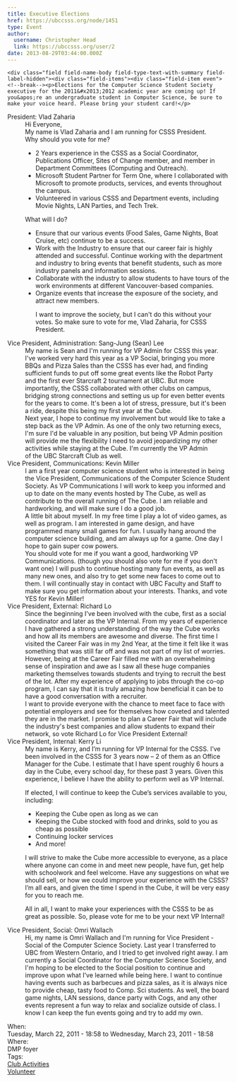 ```yaml
---
title: Executive Elections 
href: https://ubccsss.org/node/1451
type: Event
author:
  username: Christopher Head
  link: https://ubccsss.org/user/2
date: 2013-08-29T03:44:00.000Z
---
```



    <div class="field field-name-body field-type-text-with-summary field-label-hidden"><div class="field-items"><div class="field-item even"><!--break--><p>Elections for the Computer Science Student Society executive for the 2011&#x2013;2012 academic year are coming up! If you&apos;re an undergraduate student in Computer Science, be sure to make your voice heard. Please bring your student card!</p>
<dl>
<dt>President: Vlad Zaharia</dt>
<dd>Hi Everyone,<br>
My name is Vlad Zaharia and I am running for CSSS President.<br>
Why should you vote for me?<p></p>
<ul>
<li>2 Years experience in the CSSS as a Social Coordinator, Publications Officer, Sites of Change member, and member in Department Committees (Computing and Outreach).</li>
<li>Microsoft Student Partner for Term One, where I collaborated with Microsoft to promote products, services, and events throughout the campus.</li>
<li>Volunteered in various CSSS and Department events, including Movie Nights, LAN Parties, and Tech Trek.</li>
</ul>
<p>What will I do?</p>
<ul>
<li>Ensure that our various events (Food Sales, Game Nights, Boat Cruise, etc) continue to be a success.</li>
<li>Work with the Industry to ensure that our career fair is highly attended and successful. Continue working with the department and industry to bring events that benefit students, such as more industry panels and information sessions.</li>
<li>Collaborate with the industry to allow students to have tours of the work environments at different Vancouver-based companies.</li>
<li>Organize events that increase the exposure of the society, and attract new members.</li>
<p>I want to improve the society, but I can&apos;t do this without your votes. So make sure to vote for me, Vlad Zaharia, for CSSS President.</p></ul></dd>
<dt>Vice President, Administration: Sang-Jung (Sean) Lee</dt>
<dd>My name is Sean and I&apos;m running for VP Admin for CSSS this year. I&apos;ve worked very hard this year as a VP Social, bringing you more BBQs and Pizza Sales than&#xA0;the&#xA0;CSSS has ever had, and finding sufficient funds to put off some great events like&#xA0;the&#xA0;Robot Party and&#xA0;the&#xA0;first ever Starcraft 2 tournament at UBC. But more importantly,&#xA0;the&#xA0;CSSS collaborated&#xA0;with&#xA0;other clubs on campus, bridging strong connections and setting us up for even better events for&#xA0;the&#xA0;years to come. It&apos;s been a lot of stress, pressure, but it&apos;s been a ride, despite this being my first year at&#xA0;the&#xA0;Cube.<br>
Next year, I hope to continue my involvement but would like to take a step back as&#xA0;the&#xA0;VP Admin. As one of&#xA0;the&#xA0;only two returning execs, I&apos;m sure I&apos;d be valuable in any position, but being VP Admin position will provide me&#xA0;the&#xA0;flexibility I need to avoid jeopardizing my other activities while staying at the&#xA0;Cube. I&apos;m currently&#xA0;the&#xA0;VP Admin of&#xA0;the&#xA0;UBC Starcraft Club as well.</dd>
<dt>Vice President, Communications: Kevin Miller</dt>
<dd>I am a first year computer science student who is interested in being the Vice President, Communications of the Computer Science Student Society. As VP Communications I will work to keep you informed and up to date on the many events hosted by The Cube, as well as contribute to the overall running of The Cube.  I am reliable and hardworking, and will make sure I do a good job.<br>
A little bit about myself. In my free time I play a lot of video games, as well as program. I am interested in game design, and have programmed many small games for fun. I usually hang around the computer science building, and am always up for a game. One day I hope to gain super cow powers.<br>
You should vote for me if you want a good, hardworking VP Communications. (though you should also vote for me if you don&apos;t want one) I will push to continue hosting many fun events, as well as many new ones, and also try to get some new faces to come out to them.  I will continually stay in contact with UBC Faculty and Staff to make sure you get information about your interests. Thanks, and vote YES for Kevin Miller!</dd>
<dt>Vice President, External: Richard Lo</dt>
<dd>Since the beginning I&apos;ve been involved with the cube, first as a social coordinator and later as the VP Internal. From my years of experience I have gathered a strong understanding of the way the Cube works and how all its members are awesome and diverse. The first time I visited the Career Fair was in my 2nd Year, at the time it felt like it was something that was still far off and was not part of my list of worries. However, being at the Career Fair filled me with an overwhelming sense of inspiration and awe as I saw all these huge companies marketing themselves towards students and trying to recruit the best of the lot. After my experience of applying to jobs through the co-op program, I can say that it is truly amazing how beneficial it can be to have a good conversation with a recruiter.<br>
I want to provide everyone with the chance to meet face to face with potential employers and see for themselves how coveted and talented they are in the market. I promise to plan a Career Fair that will include the industry&apos;s best companies and allow students to expand their network, so vote Richard Lo for Vice President External!</dd>
<dt>Vice President, Internal: Kerry Li</dt>
<dd>My name is Kerry, and I&#x2019;m running for VP Internal for the CSSS. I&#x2019;ve been involved in the CSSS for 3 years now &#x2013; 2 of them as an Office Manager for the Cube. I estimate that I have spent roughly 6 hours a day in the Cube, every school day, for these past 3 years. Given this experience, I believe I have the ability to perform well as VP Internal.<p></p>
<p>If elected, I will continue to keep the Cube&#x2019;s services available to you, including:</p>
<ul>
<li>Keeping the Cube open as long as we can</li>
<li>Keeping the Cube stocked with food and drinks, sold to you as cheap as possible</li>
<li>Continuing locker services</li>
<li>And more!</li>
</ul>
<p>I will strive to make the Cube more accessible to everyone, as a place where anyone can come in and meet new people, have fun, get help with schoolwork and feel welcome. Have any suggestions on what we should sell, or how we could improve your experience with the CSSS? I&#x2019;m all ears, and given the time I spend in the Cube, it will be very easy for you to reach me.</p>
<p>All in all, I want to make your experiences with the CSSS to be as great as possible. So, please vote for me to be your next VP Internal!</p></dd>
<dt>Vice President, Social: Omri Wallach</dt>
<dd>Hi, my name is Omri Wallach and I&apos;m running for Vice President - Social of the Computer Science Society. Last year I transferred to UBC from Western Ontario, and I tried to get involved right away. I am currently a Social Coordinator for the Computer Science Society, and I&apos;m hoping to be elected to the Social position to continue and improve upon what I&apos;ve learned while being here. I want to continue having events such as barbecues and pizza sales, as it is always nice to provide cheap, tasty food to Comp. Sci students. As well, the board game nights, LAN sessions, dance party with Cogs, and any other events represent a fun way to relax and socialize outside of class. I know I can keep the fun events going and try to add my own.</dd>
</dl>
</div></div></div><div class="field field-name-field-dates field-type-datetime field-label-above"><div class="field-label">When:&#xA0;</div><div class="field-items"><div class="field-item even"><span class="date-display-range"><span class="date-display-start">Tuesday, March 22, 2011 - 18:58</span> to <span class="date-display-end">Wednesday, March 23, 2011 - 18:58</span></span></div></div></div><div class="field field-name-field-location field-type-text field-label-above"><div class="field-label">Where:&#xA0;</div><div class="field-items"><div class="field-item even">DMP foyer</div></div></div>    <footer>
    <div class="field field-name-field-tags field-type-taxonomy-term-reference field-label-above"><div class="field-label">Tags:&#xA0;</div><div class="field-items"><div class="field-item even"><a href="/club">Club Activities</a></div><div class="field-item odd"><a href="/club/volunteer">Volunteer</a></div></div></div>      </footer>
    
